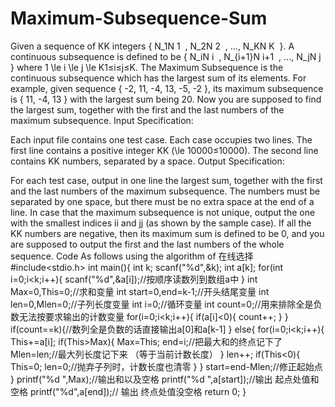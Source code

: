 # Maximum-Subsequence-Sum
Given a sequence of KK integers { N_1N
​1
​​ , N_2N
​2
​​ , ..., N_KN
​K
​​  }. A continuous subsequence is defined to be { N_iN
​i
​​ , N_{i+1}N
​i+1
​​ , ..., N_jN
​j
​​  } where 1 \le i \le j \le K1≤i≤j≤K. The Maximum Subsequence is the continuous subsequence which has the largest sum of its elements. For example, given sequence { -2, 11, -4, 13, -5, -2 }, its maximum subsequence is { 11, -4, 13 } with the largest sum being 20.
Now you are supposed to find the largest sum, together with the first and the last numbers of the maximum subsequence.
Input Specification:

Each input file contains one test case. Each case occupies two lines. The first line contains a positive integer KK (\le 10000≤10000). The second line contains KK numbers, separated by a space.
Output Specification:

For each test case, output in one line the largest sum, together with the first and the last numbers of the maximum subsequence. The numbers must be separated by one space, but there must be no extra space at the end of a line. In case that the maximum subsequence is not unique, output the one with the smallest indices ii and jj (as shown by the sample case). If all the KK numbers are negative, then its maximum sum is defined to be 0, and you are supposed to output the first and the last numbers of the whole sequence.
Code As follows
using the algorithm of 在线选择
#include<stdio.h>
int main(){
	int k;
	scanf("%d",&k); 
	int a[k];
	for(int i=0;i<k;i++){
		scanf("%d",&a[i]);//按顺序读数列到数组a中 
	}
	int Max=0,This=0;//求和变量 
	int start=0,end=k-1;//开头结尾变量 
	int len=0,Mlen=0;//子列长度变量 
	int i=0;//循环变量 
	int count=0;//用来排除全是负数无法按要求输出的计数变量 
	for(i=0;i<k;i++){
		if(a[i]<0){
			count++;
		}
	}
	if(count==k){//数列全是负数的话直接输出a[0]和a[k-1] 
	}
	else{
		for(i=0;i<k;i++){
		This+=a[i];
		if(This>Max){ 
			Max=This;
			end=i;//把最大和的终点记下了 
			Mlen=len;//最大列长度记下来 （等于当前计数长度） 
		}
		len++;
		if(This<0){
			This=0;
			len=0;//抛弃子列时，计数长度也清零 
		}
	}
	start=end-Mlen;//修正起始点 
	}
	printf("%d ",Max);//输出和以及空格 
	printf("%d ",a[start]);//输出 起点处值和空格 
	printf("%d",a[end]);// 输出 终点处值没空格 
	return 0;
}

